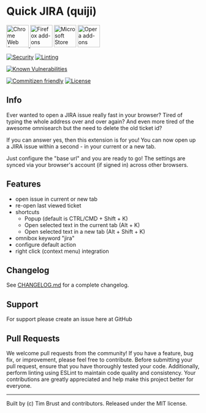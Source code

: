 # Quick JIRA (quiji)

<p>
  <a href="https://chrome.google.com/webstore/detail/quickjira/acdnmaeifljongleeegkkfnfcopblokj">
    <picture>
      <source srcset="https://i.imgur.com/XBIE9pk.png" media="(prefers-color-scheme: dark)" />
      <img height="58" src="https://i.imgur.com/oGxig2F.png" alt="Chrome Web Store"
    /></picture>
  </a>
  <a href="https://addons.mozilla.org/firefox/addon/quickjira/">
    <picture>
      <source srcset="https://i.imgur.com/ZluoP7T.png" media="(prefers-color-scheme: dark)" />
      <img height="58" src="https://i.imgur.com/4PobQqE.png" alt="Firefox add-ons" /></picture
  ></a>
  <a href="https://microsoftedge.microsoft.com/addons/detail/oihenofhenonlmnogpbelbpnigeligfh">
    <picture>
      <source srcset="https://i.imgur.com/Jog9cQP.png" media="(prefers-color-scheme: dark)" />
      <img height="58" src="https://i.imgur.com/aiprUt8.png" alt="Microsoft Store" /></picture
  ></a>
  <a href="https://addons.opera.com/extensions/details/quick-jira">
    <picture>
      <source srcset="https://i.imgur.com/ziehy0f.png" media="(prefers-color-scheme: dark)" />
      <img height="58" src="https://i.imgur.com/ytVATu0.png" alt="Opera add-ons" /></picture
  ></a>
</p>

[![Security](https://github.com/timbru31/quickjira/workflows/Security/badge.svg)](https://github.com/timbru31/quickjira/actions?query=workflow%3ASecurity)
[![Linting](https://github.com/timbru31/quickjira/workflows/Linting/badge.svg)](https://github.com/timbru31/quickjira/actions?query=workflow%3ALinting)

[![Known Vulnerabilities](https://snyk.io/test/github/timbru31/quickjira/badge.svg)](https://snyk.io/test/github/timbru31/quickjira)

[![Commitizen friendly](https://img.shields.io/badge/commitizen-friendly-brightgreen.svg)](http://commitizen.github.io/cz-cli/)
[![License](https://img.shields.io/badge/License-MIT-blue.svg)](LICENSE)

## Info

Ever wanted to open a JIRA issue really fast in your browser?
Tired of typing the whole address over and over again?
And even more tired of the awesome omnisearch but the need to delete the old ticket id?

If you can answer yes, then this extension is for you!
You can now open up a JIRA issue within a second - in your current or a new tab.

Just configure the "base url" and you are ready to go!
The settings are synced via your browser's account (if signed in) across other browsers.

## Features

- open issue in current or new tab
- re-open last viewed ticket
- shortcuts
  - Popup (default is CTRL/CMD + Shift + K)
  - Open selected text in the current tab (Alt + K)
  - Open selected text in a new tab (Alt + Shift + K)
- omnibox keyword "jira"
- configure default action
- right click (context menu) integration

## Changelog

See [CHANGELOG.md](CHANGELOG.md) for a complete changelog.

## Support

For support please create an issue here at GitHub

## Pull Requests

We welcome pull requests from the community! If you have a feature, bug fix, or improvement, please feel free to contribute. Before submitting your pull request, ensure that you have thoroughly tested your code. Additionally, perform linting using ESLint to maintain code quality and consistency. Your contributions are greatly appreciated and help make this project better for everyone.

---

Built by (c) Tim Brust and contributors. Released under the MIT license.

